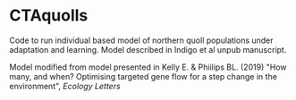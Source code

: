 # CTAquolls

Code to run individual based model of northern quoll populations under adaptation and learning. Model described in Indigo et al unpub manuscript.

Model modified from model presented in Kelly E. & Phiilips BL. (2019) "How many, and when? Optimising targeted gene flow for a step change in the environment", *Ecology Letters*




